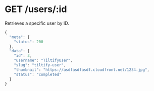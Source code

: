 # GET /users/:id

Retrieves a specific user by ID.

```js
{
  "meta": {
    "status": 200
  },
  "data": {
    "id": 3,
    "username": "TiltifyUser",
    "slug": "tiltify-user",
    "thumbnail": "https://asdfasdfasdf.cloudfront.net/1234.jpg",
    "status": "completed"
  }
}
```
